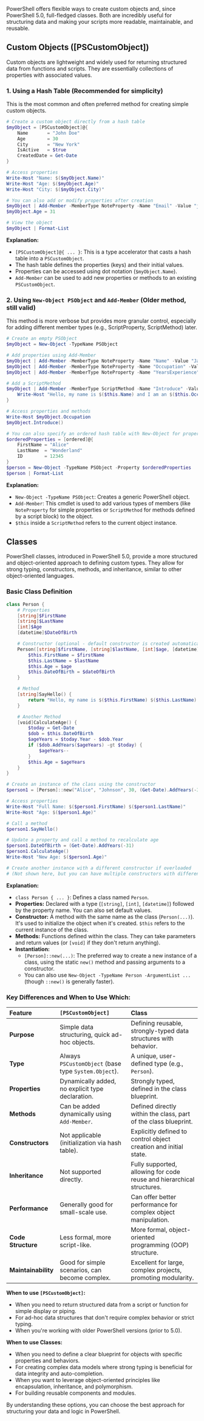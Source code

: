 PowerShell offers flexible ways to create custom objects and, since PowerShell 5.0, full-fledged classes. Both are incredibly useful for structuring data and making your scripts more readable, maintainable, and reusable.

## Custom Objects ([PSCustomObject])

Custom objects are lightweight and widely used for returning structured data from functions and scripts. They are essentially collections of properties with associated values.

### 1\. Using a Hash Table (Recommended for simplicity)

This is the most common and often preferred method for creating simple custom objects.

```powershell
# Create a custom object directly from a hash table
$myObject = [PSCustomObject]@{
    Name       = "John Doe"
    Age        = 30
    City       = "New York"
    IsActive   = $true
    CreatedDate = Get-Date
}

# Access properties
Write-Host "Name: $($myObject.Name)"
Write-Host "Age: $($myObject.Age)"
Write-Host "City: $($myObject.City)"

# You can also add or modify properties after creation
$myObject | Add-Member -MemberType NoteProperty -Name "Email" -Value "john.doe@example.com"
$myObject.Age = 31

# View the object
$myObject | Format-List
```

**Explanation:**

  * `[PSCustomObject]@{ ... }`: This is a type accelerator that casts a hash table into a `PSCustomObject`.
  * The hash table defines the properties (keys) and their initial values.
  * Properties can be accessed using dot notation (`$myObject.Name`).
  * `Add-Member` can be used to add new properties or methods to an existing `PSCustomObject`.

### 2\. Using `New-Object PSObject` and `Add-Member` (Older method, still valid)

This method is more verbose but provides more granular control, especially for adding different member types (e.g., ScriptProperty, ScriptMethod) later.

```powershell
# Create an empty PSObject
$myObject = New-Object -TypeName PSObject

# Add properties using Add-Member
$myObject | Add-Member -MemberType NoteProperty -Name "Name" -Value "Jane Smith"
$myObject | Add-Member -MemberType NoteProperty -Name "Occupation" -Value "Engineer"
$myObject | Add-Member -MemberType NoteProperty -Name "YearsExperience" -Value 5

# Add a ScriptMethod
$myObject | Add-Member -MemberType ScriptMethod -Name "Introduce" -Value {
    Write-Host "Hello, my name is $($this.Name) and I am an $($this.Occupation)."
}

# Access properties and methods
Write-Host $myObject.Occupation
$myObject.Introduce()

# You can also specify an ordered hash table with New-Object for property order
$orderedProperties = [ordered]@{
    FirstName = "Alice"
    LastName  = "Wonderland"
    ID        = 12345
}
$person = New-Object -TypeName PSObject -Property $orderedProperties
$person | Format-List
```

**Explanation:**

  * `New-Object -TypeName PSObject`: Creates a generic PowerShell object.
  * `Add-Member`: This cmdlet is used to add various types of members (like `NoteProperty` for simple properties or `ScriptMethod` for methods defined by a script block) to the object.
  * `$this` inside a `ScriptMethod` refers to the current object instance.

## Classes

PowerShell classes, introduced in PowerShell 5.0, provide a more structured and object-oriented approach to defining custom types. They allow for strong typing, constructors, methods, and inheritance, similar to other object-oriented languages.

### Basic Class Definition

```powershell
class Person {
    # Properties
    [string]$FirstName
    [string]$LastName
    [int]$Age
    [datetime]$DateOfBirth

    # Constructor (optional - default constructor is created automatically if none defined)
    Person([string]$firstName, [string]$lastName, [int]$age, [datetime]$dateOfBirth) {
        $this.FirstName = $firstName
        $this.LastName = $lastName
        $this.Age = $age
        $this.DateOfBirth = $dateOfBirth
    }

    # Method
    [string]SayHello() {
        return "Hello, my name is $($this.FirstName) $($this.LastName)."
    }

    # Another Method
    [void]CalculateAge() {
        $today = Get-Date
        $dob = $this.DateOfBirth
        $ageYears = $today.Year - $dob.Year
        if ($dob.AddYears($ageYears) -gt $today) {
            $ageYears--
        }
        $this.Age = $ageYears
    }
}

# Create an instance of the class using the constructor
$person1 = [Person]::new("Alice", "Johnson", 30, (Get-Date).AddYears(-30))

# Access properties
Write-Host "Full Name: $($person1.FirstName) $($person1.LastName)"
Write-Host "Age: $($person1.Age)"

# Call a method
$person1.SayHello()

# Update a property and call a method to recalculate age
$person1.DateOfBirth = (Get-Date).AddYears(-31)
$person1.CalculateAge()
Write-Host "New Age: $($person1.Age)"

# Create another instance with a different constructor if overloaded
# (Not shown here, but you can have multiple constructors with different parameters)
```

**Explanation:**

  * `class Person { ... }`: Defines a class named `Person`.
  * **Properties:** Declared with a type (`[string]`, `[int]`, `[datetime]`) followed by the property name. You can also set default values.
  * **Constructor:** A method with the same name as the class (`Person(...)`). It's used to initialize the object when it's created. `$this` refers to the current instance of the class.
  * **Methods:** Functions defined within the class. They can take parameters and return values (or `[void]` if they don't return anything).
  * **Instantiation:**
      * `[Person]::new(...)`: The preferred way to create a new instance of a class, using the static `new()` method and passing arguments to a constructor.
      * You can also use `New-Object -TypeName Person -ArgumentList ...` (though `::new()` is generally faster).

### Key Differences and When to Use Which:

| Feature           | `[PSCustomObject]`                                   | Class                                                                  |
| :---------------- | :--------------------------------------------------- | :--------------------------------------------------------------------- |
| **Purpose** | Simple data structuring, quick ad-hoc objects.       | Defining reusable, strongly-typed data structures with behavior.       |
| **Type** | Always `PSCustomObject` (base type `System.Object`). | A unique, user-defined type (e.g., `Person`).                          |
| **Properties** | Dynamically added, no explicit type declaration.     | Strongly typed, defined in the class blueprint.                        |
| **Methods** | Can be added dynamically using `Add-Member`.         | Defined directly within the class, part of the class blueprint.        |
| **Constructors** | Not applicable (initialization via hash table).      | Explicitly defined to control object creation and initial state.       |
| **Inheritance** | Not supported directly.                              | Fully supported, allowing for code reuse and hierarchical structures. |
| **Performance** | Generally good for small-scale use.                  | Can offer better performance for complex object manipulation.          |
| **Code Structure**| Less formal, more script-like.                       | More formal, object-oriented programming (OOP) structure.              |
| **Maintainability**| Good for simple scenarios, can become complex.       | Excellent for large, complex projects, promoting modularity.           |

**When to use `[PSCustomObject]`:**

  * When you need to return structured data from a script or function for simple display or piping.
  * For ad-hoc data structures that don't require complex behavior or strict typing.
  * When you're working with older PowerShell versions (prior to 5.0).

**When to use Classes:**

  * When you need to define a clear blueprint for objects with specific properties and behaviors.
  * For creating complex data models where strong typing is beneficial for data integrity and auto-completion.
  * When you want to leverage object-oriented principles like encapsulation, inheritance, and polymorphism.
  * For building reusable components and modules.

By understanding these options, you can choose the best approach for structuring your data and logic in PowerShell.
